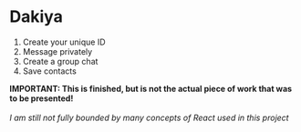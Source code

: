 # Dakiya
1. Create your unique ID
2. Message privately
3. Create a group chat
4. Save contacts

**IMPORTANT: This is finished, but is not the actual piece of work that was to be presented!**
<br><br>
*I am still not fully bounded by many concepts of React used in this project*
